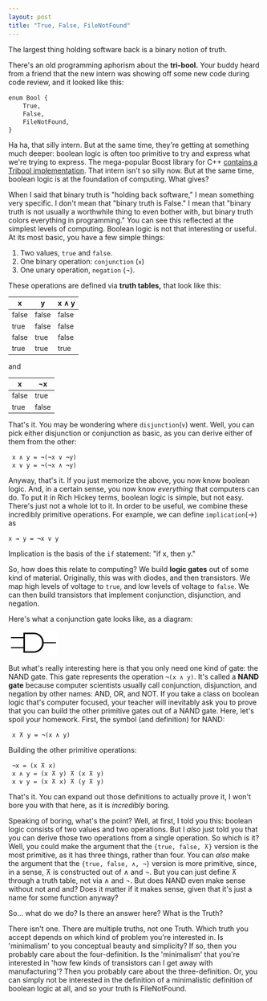 ```yaml
---
layout: post
title: "True, False, FileNotFound"
---
```


The largest thing holding software back is a binary notion of truth.

There's an old programming aphorism about the **tri-bool.** Your buddy heard from
a friend that the new intern was showing off some new code during code review,
and it looked like this:

    enum Bool { 
        True, 
        False, 
        FileNotFound,
    }

Ha ha, that silly intern. But at the same time, they're getting at something
much deeper: boolean logic is often too primitive to try and express what we're
trying to express. The mega-popular Boost library for C++ [contains a Tribool
implementation](http://www.boost.org/doc/libs/1_55_0/doc/html/tribool.html).
That intern isn't so silly now. But at the same time, boolean logic is at the
foundation of computing. What gives?

When I said that binary truth is "holding back software," I mean something very
specific. I don't mean that "binary truth is False." I mean that "binary truth
is not usually a worthwhile thing to even bother with, but binary truth colors
everything in programming." You can see this reflected at the simplest levels
of computing. Boolean logic is not that interesting or useful. At its most
basic, you have a few simple things:

1. Two values, `true` and `false`.
2. One binary operation: `conjunction` (`∧`)
3. One unary operation, `negation` (¬).

These operations are defined via **truth tables,** that look like this:

|   x   |   y   | x ∧ y |
|-------|-------|-------|
| false | false | false |
| true  | false | false |
| false | true  | false |
| true  | true  | true  |
 
and

|   x   |  ¬x   |
|-------|-------|
| false | true  |
| true  | false |

That's it. You may be wondering where `disjunction`(`∨`) went. Well, you can
pick either disjunction or conjunction as basic, as you can derive either of
them from the other:

     x ∧ y = ¬(¬x ∨ ¬y)
     x ∨ y = ¬(¬x ∧ ¬y)

Anyway, that's it. If you just memorize the above, you now know boolean logic.
And, in a certain sense, you now know _everything_ that computers can do.  To
put it in Rich Hickey terms, boolean logic is simple, but not easy.  There's
just not a whole lot to it. In order to be useful, we combine these incredibly
primitive operations. For example, we can define `implication`(→) as

    x → y = ¬x ∨ y

Implication is the basis of the `if` statement: "if x, then y."

So, how does this relate to computing? We build **logic gates** out of some
kind of material. Originally, this was with diodes, and then transistors. We
map high levels of voltage to `true`, and low levels of voltage to `false`. We
can then build transistors that implement conjunction, disjunction, and
negation.

Here's what a conjunction gate looks like, as a diagram:

![AND gate](/img/and-gate.png)

But what's really interesting here is that you only need one kind of gate: the
NAND gate. This gate represents the operation `¬(x ∧ y)`. It's called a **NAND
gate** because computer scientists usually call conjunction, disjunction, and
negation by other names: AND, OR, and NOT. If you take a class on boolean logic
that's computer focused, your teacher will inevitably ask you to prove that you
can build the other primitive gates out of a NAND gate. Here, let's spoil your
homework. First, the symbol (and definition) for NAND:

     x ⊼ y = ¬(x ∧ y)

Building the other primitive operations:
 
     ¬x = (x ⊼ x)
     x ∧ y = (x ⊼ y) ⊼ (x ⊼ y)
     x ∨ y = (x ⊼ x) ⊼ (y ⊼ y)

That's it. You can expand out those definitions to actually prove it, I won't
bore you with that here, as it is _incredibly_ boring.

Speaking of boring, what's the point? Well, at first, I told you this: boolean
logic consists of two values and two operations. But I _also_ just told you
that you can derive those two operations from a single operation.  So which is
it? Well, you could make the argument that the `{true, false, ⊼}` version is
the most primitive, as it has three things, rather than four. You can _also_
make the argument that the `{true, false, ∧, ¬}` version is more primitive,
since, in a sense, ⊼ is constructed out of ∧ and ¬. But you can just define ⊼
through a truth table, not via ∧ and ¬. But does NAND even make sense without
not and and? Does it matter if it makes sense, given that it's just a name for
some function anyway?

So... what do we do? Is there an answer here? What is the Truth?

There isn't one. There are multiple truths, not one Truth. Which truth you
accept depends on which kind of problem you're interested in. Is 'minimalism'
to you conceptual beauty and simplicity? If so, then you probably care about
the four-definition. Is the 'minimalism' that you're interested in 'how few
kinds of transistors can I get away with manufacturing'? Then you probably care
about the three-definition. Or, you can simply not be interested in the
definition of a minimalistic definition of boolean logic at all, and so your
truth is FileNotFound.
